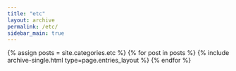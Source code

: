 ```yaml
---
title: "etc"
layout: archive
permalink: /etc/
sidebar_main: true
---
```



{% assign posts = site.categories.etc %}
{% for post in posts %} {% include archive-single.html type=page.entries_layout %} {% endfor %}